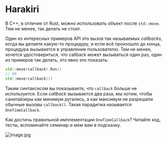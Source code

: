 # Harakiri

В C++, в отличие от Rust, можно использовать объект после `std::move`. Тем не менее, так делать не стоит.

Один из интересных примеров API это вызов так называемых _callbacks_, когда вы делаете какую-то процедуру, и если всё произошло до конца, процедура вызывается в управление пользователю. Тем не менее, хочется удостовериться, что callback
может вызываться один раз, один из примеров так делать, это явно это показать:

```cpp
std::move(callback).Run()
// OR
std::move(callback)()
```

Таким синтаксисом вы показываете, что `callback` больше не используется. Если _callback_ вызывается два раза, мы хотим, чтобы
санитайзеры как минимум ругались, а как максимум не разрешали обычные вызовы `callback()`. Такая парадигма называется `OneTimeCallback`.

Как достичь правильной имплементации `OneTimeCallback`? Читайте код, тесты, вспоминайте семинар и мем вам в подсказку.

![image.jpg](https://s.keepmeme.com/files/en_posts/20201223/delete-this-mark-zuckerberg-holding-gun-meme.jpg)
